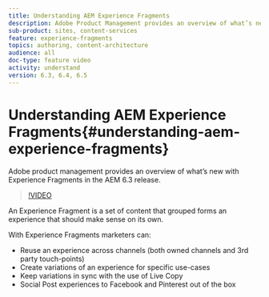 ```yaml
---
title: Understanding AEM Experience Fragments
description: Adobe Product Management provides an overview of what’s new with Experience Fragments in the AEM 6.3 release.  
sub-product: sites, content-services
feature: experience-fragments
topics: authoring, content-architecture
audience: all
doc-type: feature video
activity: understand
version: 6.3, 6.4, 6.5
---
```


# Understanding AEM Experience Fragments{#understanding-aem-experience-fragments}

Adobe product management provides an overview of what’s new with Experience Fragments in the AEM 6.3 release.

>[!VIDEO](https://video.tv.adobe.com/v/18927/?quality=9&learn=on)

An Experience Fragment is a set of content that grouped forms an experience that should make sense on its own.

With Experience Fragments marketers can:

* Reuse an experience across channels (both owned channels and 3rd party touch-points)
* Create variations of an experience for specific use-cases
* Keep variations in sync with the use of Live Copy
* Social Post experiences to Facebook and Pinterest out of the box
